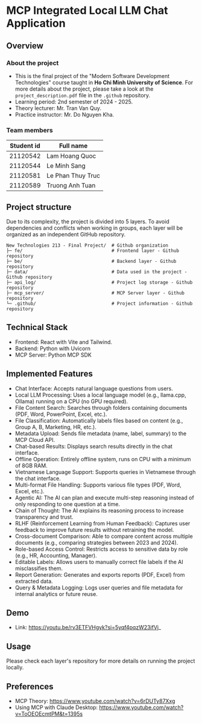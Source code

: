 # MCP Integrated Local LLM Chat Application

## Overview

### About the project

- This is the final project of the "Modern Software Development Technologies" course taught in **Ho Chi Minh University of Science**. For more details about the project, please take a look at the `project_description.pdf` file in the `.github` repository.
- Learning period: 2nd semester of 2024 - 2025.
- Theory lecturer: Mr. Tran Van Quy.
- Practice instructor: Mr. Do Nguyen Kha.

### Team members

| Student id | Full name         |
| ---------- | ----------------- |
| 21120542   | Lam Hoang Quoc    |
| 21120544   | Le Minh Sang      |
| 21120581   | Le Phan Thuy Truc |
| 21120589   | Truong Anh Tuan   |

## Project structure

Due to its complexity, the project is divided into 5 layers. To avoid dependencies and conflicts when working in groups, each layer will be organized as an independent GitHub repository.

```
New Technologies 213 - Final Project/  # Github organization
├─ fe/                                 # Frontend layer - Github repository
├─ be/                                 # Backend layer - Github repository
├─ data/                               # Data used in the project - Github repository
├─ api_log/                            # Project log storage - Github repository
├─ mcp_server/                         # MCP Server layer - Github repository
└─ .github/                            # Project information - Github repository
```

## Technical Stack

- Frontend: React with Vite and Tailwind.
- Backend: Python with Uvicorn
- MCP Server: Python MCP SDK

## Implemented Features

- Chat Interface: Accepts natural language questions from users.
- Local LLM Processing: Uses a local language model (e.g., llama.cpp, Ollama) running on a CPU (no GPU required).
- File Content Search: Searches through folders containing documents (PDF, Word, PowerPoint, Excel, etc.).
- File Classification: Automatically labels files based on content (e.g., Group A, B, Marketing, HR, etc.).
- Metadata Upload: Sends file metadata (name, label, summary) to the MCP Cloud API.
- Chat-based Results: Displays search results directly in the chat interface.
- Offline Operation: Entirely offline system, runs on CPU with a minimum of 8GB RAM.
- Vietnamese Language Support: Supports queries in Vietnamese through the chat interface.
- Multi-format File Handling: Supports various file types (PDF, Word, Excel, etc.).
- Agentic AI: The AI can plan and execute multi-step reasoning instead of only responding to one question at a time.
- Chain of Thought: The AI explains its reasoning process to increase transparency and trust.
- RLHF (Reinforcement Learning from Human Feedback): Captures user feedback to improve future results without retraining the model.
- Cross-document Comparison: Able to compare content across multiple documents (e.g., comparing strategies between 2023 and 2024).
- Role-based Access Control: Restricts access to sensitive data by role (e.g., HR, Accounting, Manager).
- Editable Labels: Allows users to manually correct file labels if the AI misclassifies them.
- Report Generation: Generates and exports reports (PDF, Excel) from extracted data.
- Query & Metadata Logging: Logs user queries and file metadata for internal analytics or future reuse.

## Demo

- Link: https://youtu.be/rv3ETFVHgyk?si=5yqf4pqzW23ifVj_

## Usage

Please check each layer's repository for more details on running the project locally.

## Preferences

- MCP Theory: https://www.youtube.com/watch?v=6rDUTy87Xxg
- Using MCP with Claude Desktop: https://www.youtube.com/watch?v=ToOEOEcmtPM&t=1395s
